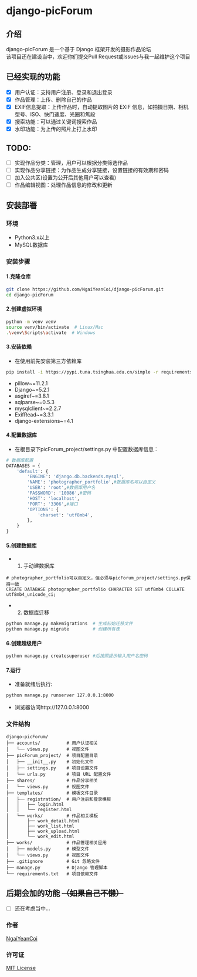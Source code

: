 # django-picForum
## 介绍
django-picForum 是一个基于 Django 框架开发的摄影作品论坛  
该项目还在建设当中，欢迎你们提交Pull Request或Issues与我一起维护这个项目

## 已经实现的功能
- [X] 用户认证：支持用户注册、登录和退出登录
- [X] 作品管理：上传、删除自己的作品
- [X] EXIF信息提取：上传作品时，自动提取图片的 EXIF 信息，如拍摄日期、相机型号、ISO、快门速度、光圈和焦段
- [X] 搜索功能：可以通过关键词搜索作品
- [X] 水印功能：为上传的照片上打上水印

## TODO:
- [ ] 实现作品分类：管理，用户可以根据分类筛选作品
- [ ] 实现作品分享链接：为作品生成分享链接，设置链接的有效期和密码
- [ ] 加入公共区(设置为公开后其他用户可以查看)
- [ ] 作品编辑视图：处理作品信息的修改和更新

## 安装部署

### 环境
- Python3.x以上
- MySQL数据库

### 安装步骤
#### 1.克隆仓库
```bash
git clone https://github.com/NgaiYeanCoi/django-picForum.git
cd django-picForum
```
#### 2.创建虚拟环境
```bash
python -m venv venv
source venv/bin/activate  # Linux/Mac
.\venv\Scripts\activate  # Windows
```
#### 3.安装依赖
- 在使用前先安装第三方依赖库
```bash
pip install -i https://pypi.tuna.tsinghua.edu.cn/simple -r requirements.txt
```

- pillow~=11.2.1
- Django~=5.2.1
- asgiref~=3.8.1
- sqlparse~=0.5.3
- mysqlclient~=2.2.7
- ExifRead~=3.3.1
- django-extensions~=4.1

#### 4.配置数据库
- 在根目录下picForum_project/settings.py 中配置数据库信息：
```python
# 数据库配置
DATABASES = {
    'default': {
        'ENGINE': 'django.db.backends.mysql',
        'NAME': 'photographer_portfolio',#数据库名可以自定义
        'USER': 'root',#数据库用户名
        'PASSWORD': '10086',#密码
        'HOST': 'localhost',
        'PORT': '3306',#端口
        'OPTIONS': {
            'charset': 'utf8mb4',
        },
    }
}
```
#### 5.创建数据库
- 1. 手动建数据库
```mysql
# photographer_portfolio可以自定义，但必须与picForum_project/settings.py保持一致
CREATE DATABASE photographer_portfolio CHARACTER SET utf8mb4 COLLATE utf8mb4_unicode_ci;
```
- 2. 数据库迁移
```bash
python manage.py makemigrations  # 生成初始迁移文件
python manage.py migrate         # 创建所有表
```
#### 6.创建超级用户
```bash
python manage.py createsuperuser #后按照提示输入用户名密码
```

#### 7.运行
- 准备就绪后执行:
```bash
python manage.py runserver 127.0.0.1:8000
```
- 浏览器访问http://127.0.0.1:8000

### 文件结构
```plaintext
django-picForum/
├── accounts/          # 用户认证相关
│   └── views.py       # 视图文件
├── picForum_project/  # 项目配置目录
│   ├── __init__.py    # 初始化文件
│   ├── settings.py    # 项目设置文件
│   └── urls.py        # 项目 URL 配置文件
├── shares/            # 作品分享相关
│   └── views.py       # 视图文件
├── templates/         # 模板文件目录
│   ├── registration/  # 用户注册和登录模板
│   │   ├── login.html
│   │   └── register.html
│   └── works/         # 作品相关模板
│       ├── work_detail.html
│       ├── work_list.html
│       ├── work_upload.html
│       └── work_edit.html
├── works/             # 作品管理相关应用
│   ├── models.py      # 模型文件
│   └── views.py       # 视图文件
├── .gitignore         # Git 忽略文件
├── manage.py          # Django 管理脚本
└── requirements.txt   # 项目依赖文件
```

## 后期会加的功能 ~~（如果自己不懒）~~
- [ ] 还在考虑当中...

### 作者
[NgaiYeanCoi](https://github.com/NgaiYeanCoi)

### 许可证
[MIT License](https://github.com/NgaiYeanCoi/django-picForum/blob/main/LICENSE)